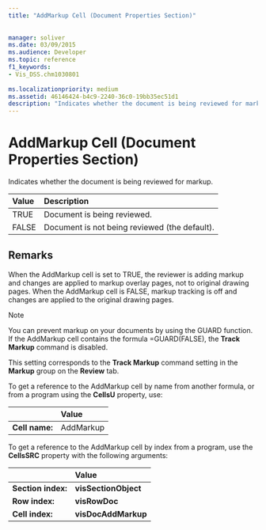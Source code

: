 ```yaml
---
title: "AddMarkup Cell (Document Properties Section)"
 
 
manager: soliver
ms.date: 03/09/2015
ms.audience: Developer
ms.topic: reference
f1_keywords:
- Vis_DSS.chm1030801
 
ms.localizationpriority: medium
ms.assetid: 46146424-b4c9-2240-36c0-19bb35ec51d1
description: "Indicates whether the document is being reviewed for markup."
---
```


# AddMarkup Cell (Document Properties Section)

Indicates whether the document is being reviewed for markup.
  
|**Value**|**Description**|
|:-----|:-----|
|TRUE  <br/> |Document is being reviewed. |
|FALSE  <br/> |Document is not being reviewed (the default). |
   
## Remarks

When the AddMarkup cell is set to TRUE, the reviewer is adding markup and changes are applied to markup overlay pages, not to original drawing pages. When the AddMarkup cell is FALSE, markup tracking is off and changes are applied to the original drawing pages.
  
> [!NOTE]
> You can prevent markup on your documents by using the GUARD function. If the AddMarkup cell contains the formula =GUARD(FALSE), the **Track Markup** command is disabled. 
  
This setting corresponds to the **Track Markup** command setting in the **Markup** group on the **Review** tab. 
  
To get a reference to the AddMarkup cell by name from another formula, or from a program using the **CellsU** property, use: 
  
||Value |
|:-----|:-----|
|**Cell name:**  <br/> |AddMarkup  <br/> |
   
To get a reference to the AddMarkup cell by index from a program, use the **CellsSRC** property with the following arguments: 
  
||Value |
|:-----|:-----|
|**Section index:**  <br/> |**visSectionObject** <br/> |
|**Row index:**  <br/> |**visRowDoc** <br/> |
|**Cell index:**  <br/> |**visDocAddMarkup** <br/> |
   

